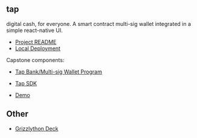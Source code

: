 ## tap
digital cash, for everyone. A smart contract multi-sig wallet integrated in a simple react-native UI.
- [Project README](https://github.com/austinmilt/tap-cash/blob/main/README.md)
- [Local Deployment](https://github.com/austinmilt/tap-cash/blob/main/README.md#tap-app-local-development)

Capstone components: 

- [Tap Bank/Multi-sig Wallet Program](https://github.com/austinmilt/tap-cash/tree/main/program/tap_cash)

- [Tap SDK](https://github.com/austinmilt/tap-cash/blob/main/backend/src/program/sdk.ts)

- [Demo](https://www.youtube.com/watch?v=sCQpiMy5AS0)

## Other
- [Grizzlython Deck](https://tapcash.app/grizzly)